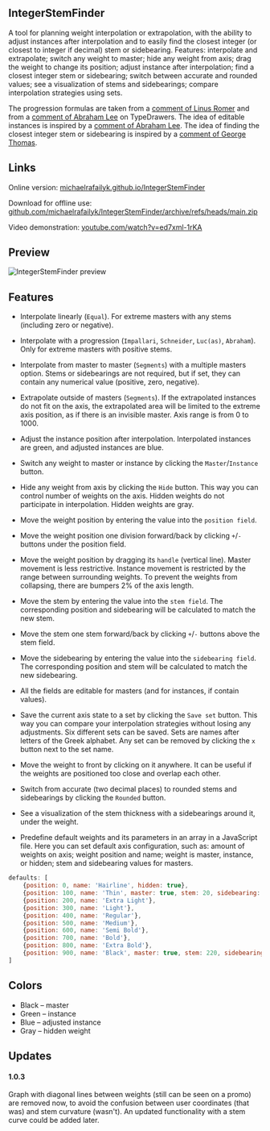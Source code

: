 ## IntegerStemFinder

A tool for planning weight interpolation or extrapolation, with the ability to adjust instances after interpolation and to easily find the closest integer (or closest to integer if decimal) stem or sidebearing. Features: interpolate and extrapolate; switch any weight to master; hide any weight from axis; drag the weight to change its position; adjust instance after interpolation; find a closest integer stem or sidebearing; switch between accurate and rounded values; see a visualization of stems and sidebearings; compare interpolation strategies using sets.

The progression formulas are taken from a [comment of Linus Romer](https://typedrawers.com/discussion/comment/34545/#Comment_34545) and from a [comment of Abraham Lee](https://typedrawers.com/discussion/comment/26280/#Comment_26280) on TypeDrawers. The idea of editable instances is inspired by a [comment of Abraham Lee](https://typedrawers.com/discussion/comment/43398/#Comment_43398). The idea of finding the closest integer stem or sidebearing is inspired by a [comment of George Thomas](https://typedrawers.com/discussion/comment/2754/#Comment_2754).

## Links

Online version: [michaelrafailyk.github.io/IntegerStemFinder](https://michaelrafailyk.github.io/IntegerStemFinder/)

Download for offline use: [github.com/michaelrafailyk/IntegerStemFinder/archive/refs/heads/main.zip](https://github.com/michaelrafailyk/IntegerStemFinder/archive/refs/heads/main.zip)

Video demonstration: [youtube.com/watch?v=ed7xml-1rKA](https://www.youtube.com/watch?v=ed7xml-1rKA)

## Preview

![IntegerStemFinder preview](https://repository-images.githubusercontent.com/934969198/e034e4c8-fd40-4099-bf38-3c1796bc9b16)

## Features

- Interpolate linearly (`Equal`). For extreme masters with any stems (including zero or negative).
- Interpolate with a progression (`Impallari`, `Schneider`, `Luc(as)`, `Abraham`). Only for extreme masters with positive stems.
- Interpolate from master to master (`Segments`) with a multiple masters option. Stems or sidebearings are not required, but if set, they can contain any numerical value (positive, zero, negative).
- Extrapolate outside of masters (`Segments`). If the extrapolated instances do not fit on the axis, the extrapolated area will be limited to the extreme axis position, as if there is an invisible master. Axis range is from 0 to 1000.

- Adjust the instance position after interpolation. Interpolated instances are green, and adjusted instances are blue.
- Switch any weight to master or instance by clicking the `Master`/`Instance` button.
- Hide any weight from axis by clicking the `Hide` button. This way you can control number of weights on the axis. Hidden weights do not participate in interpolation. Hidden weights are gray.

- Move the weight position by entering the value into the `position field`.
- Move the weight position one division forward/back by clicking `+`/`-` buttons under the position field.
- Move the weight position by dragging its `handle` (vertical line). Master movement is less restrictive. Instance movement is restricted by the range between surrounding weights. To prevent the weights from collapsing, there are bumpers 2% of the axis length.
- Move the stem by entering the value into the `stem field`. The corresponding position and sidebearing will be calculated to match the new stem.
- Move the stem one stem forward/back by clicking `+`/`-` buttons above the stem field.
- Move the sidebearing by entering the value into the `sidebearing field`. The corresponding position and stem will be calculated to match the new sidebearing.
- All the fields are editable for masters (and for instances, if contain values).

- Save the current axis state to a set by clicking the `Save set` button. This way you can compare your interpolation strategies without losing any adjustments. Six different sets can be saved. Sets are names after letters of the Greek alphabet. Any set can be removed by clicking the `x` button next to the set name.

- Move the weight to front by clicking on it anywhere. It can be useful if the weights are positioned too close and overlap each other.
- Switch from accurate (two decimal places) to rounded stems and sidebearings by clicking the `Rounded` button.
- See a visualization of the stem thickness with a sidebearings around it, under the weight.
- Predefine default weights and its parameters in an array in a JavaScript file. Here you can set default axis configuration, such as: amount of weights on axis; weight position and name; weight is master, instance, or hidden; stem and sidebearing values for masters.

``` js
defaults: [
	{position: 0, name: 'Hairline', hidden: true},
	{position: 100, name: 'Thin', master: true, stem: 20, sidebearing: 82},
	{position: 200, name: 'Extra Light'},
	{position: 300, name: 'Light'},
	{position: 400, name: 'Regular'},
	{position: 500, name: 'Medium'},
	{position: 600, name: 'Semi Bold'},
	{position: 700, name: 'Bold'},
	{position: 800, name: 'Extra Bold'},
	{position: 900, name: 'Black', master: true, stem: 220, sidebearing: 50}
]
```

## Colors

- Black – master
- Green – instance
- Blue – adjusted instance
- Gray – hidden weight

## Updates

#### 1.0.3

Graph with diagonal lines between weights (still can be seen on a promo) are removed now, to avoid the confusion between user coordinates (that was) and stem curvature (wasn't). An updated functionality with a stem curve could be added later.